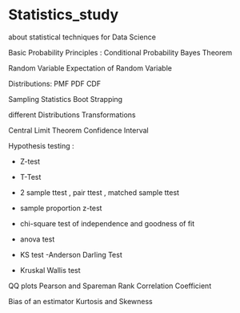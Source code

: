# Statistics_study
about statistical techniques for Data Science 

Basic Probability Principles : 
Conditional Probability
Bayes Theorem

Random Variable
Expectation of Random Variable 

Distributions: 
PMF
PDF
CDF

Sampling Statistics 
Boot Strapping


different Distributions 
Transformations 

Central Limit Theorem 
Confidence Interval

Hypothesis testing : 
  - Z-test
  - T-Test
  - 2 sample ttest , pair ttest , matched sample ttest 
  
  - sample proportion z-test 
  - chi-square test of independence and goodness of fit
  - anova test 
  
  - KS test
  -Anderson Darling Test 
  
  - Kruskal Wallis test 
 
QQ plots
Pearson and Spareman Rank Correlation Coefficient 

Bias of an estimator 
Kurtosis and Skewness 







